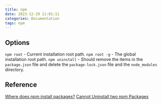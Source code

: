 ```yaml
---
title: npm
date: 2023-12-29 11:01:11
categories: Documentation
tags: npm
---
```


## Options

`npm root` - Current installation root path.
`npm root -g` - The global installation root path.
`npm uninstall` - Should remove the items in the `package.json` file and delete the `package-lock.json` file and the `node_modules` directory.

## Reference

[Where does npm install packages?](https://stackoverflow.com/questions/5926672/where-does-npm-install-packages)
[Cannot Uninstall two npm Packages](https://stackoverflow.com/questions/66978786/cannot-uninstall-two-npm-packages)